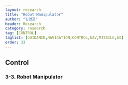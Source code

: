 ```yaml
---
layout: research
title: "Robot Manipulator"
author: "김영호"
header: Research 
category: research 
tag: [CONTROL]
taglist: [GUIDANCE,NAVIGATION,CONTROL,UAV,MISSILE,AI]
order: 33
---
```


## Control
### 3-3. Robot Manipulator
